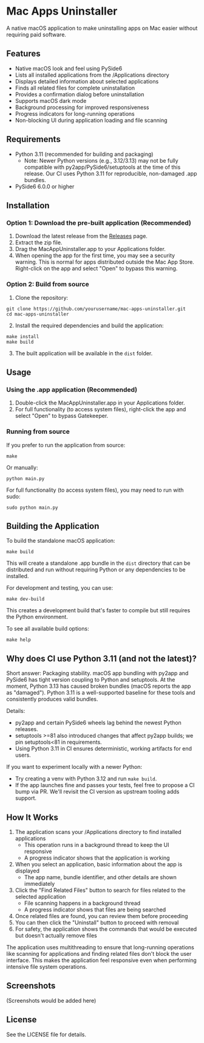 # Mac Apps Uninstaller

A native macOS application to make uninstalling apps on Mac easier without requiring paid software.

## Features

- Native macOS look and feel using PySide6
- Lists all installed applications from the /Applications directory
- Displays detailed information about selected applications
- Finds all related files for complete uninstallation
- Provides a confirmation dialog before uninstallation
- Supports macOS dark mode
- Background processing for improved responsiveness
- Progress indicators for long-running operations
- Non-blocking UI during application loading and file scanning

## Requirements

- Python 3.11 (recommended for building and packaging)
  - Note: Newer Python versions (e.g., 3.12/3.13) may not be fully compatible with py2app/PySide6/setuptools at the time of this release. Our CI uses Python 3.11 for reproducible, non-damaged .app bundles.
- PySide6 6.0.0 or higher

## Installation

### Option 1: Download the pre-built application (Recommended)

1. Download the latest release from the [Releases](https://github.com/yourusername/mac-apps-uninstaller/releases) page.
2. Extract the zip file.
3. Drag the MacAppUninstaller.app to your Applications folder.
4. When opening the app for the first time, you may see a security warning. This is normal for apps distributed outside the Mac App Store. Right-click on the app and select "Open" to bypass this warning.

### Option 2: Build from source

1. Clone the repository:
```
git clone https://github.com/yourusername/mac-apps-uninstaller.git
cd mac-apps-uninstaller
```

2. Install the required dependencies and build the application:
```
make install
make build
```

3. The built application will be available in the `dist` folder.

## Usage

### Using the .app application (Recommended)

1. Double-click the MacAppUninstaller.app in your Applications folder.
2. For full functionality (to access system files), right-click the app and select "Open" to bypass Gatekeeper.

### Running from source

If you prefer to run the application from source:

```
make
```

Or manually:

```
python main.py
```

For full functionality (to access system files), you may need to run with sudo:
```
sudo python main.py
```

## Building the Application

To build the standalone macOS application:

```
make build
```

This will create a standalone .app bundle in the `dist` directory that can be distributed and run without requiring Python or any dependencies to be installed.

For development and testing, you can use:

```
make dev-build
```

This creates a development build that's faster to compile but still requires the Python environment.

To see all available build options:

```
make help
```

## Why does CI use Python 3.11 (and not the latest)?

Short answer: Packaging stability. macOS app bundling with py2app and PySide6 has tight version coupling to Python and setuptools. At the moment, Python 3.13 has caused broken bundles (macOS reports the app as "damaged"). Python 3.11 is a well-supported baseline for these tools and consistently produces valid bundles.

Details:
- py2app and certain PySide6 wheels lag behind the newest Python releases.
- setuptools >=81 also introduced changes that affect py2app builds; we pin setuptools<81 in requirements.
- Using Python 3.11 in CI ensures deterministic, working artifacts for end users.

If you want to experiment locally with a newer Python:
- Try creating a venv with Python 3.12 and run `make build`.
- If the app launches fine and passes your tests, feel free to propose a CI bump via PR. We'll revisit the CI version as upstream tooling adds support.

## How It Works

1. The application scans your /Applications directory to find installed applications
   - This operation runs in a background thread to keep the UI responsive
   - A progress indicator shows that the application is working
2. When you select an application, basic information about the app is displayed
   - The app name, bundle identifier, and other details are shown immediately
3. Click the "Find Related Files" button to search for files related to the selected application
   - File scanning happens in a background thread
   - A progress indicator shows that files are being searched
4. Once related files are found, you can review them before proceeding
5. You can then click the "Uninstall" button to proceed with removal
6. For safety, the application shows the commands that would be executed but doesn't actually remove files

The application uses multithreading to ensure that long-running operations like scanning for applications and finding related files don't block the user interface. This makes the application feel responsive even when performing intensive file system operations.

## Screenshots

(Screenshots would be added here)

## License

See the LICENSE file for details.
